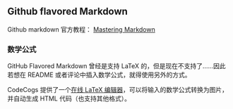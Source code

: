 
## Github flavored Markdown

Github markdown 官方教程：
[Mastering Markdown](https://guides.github.com/features/mastering-markdown/)


### 数学公式
GitHub Flavored Markdown 曾经是支持 LaTeX 的，但是现在不支持了……因此若想在 README 或者评论中插入数学公式，就得使用另外的方式。

CodeCogs 提供了一个[在线 LaTeX 编辑器](https://www.codecogs.com/latex/eqneditor.php)，可以将输入的数学公式转换为图片，并自动生成 HTML 代码（也支持其他格式）。
